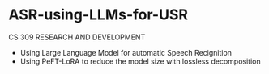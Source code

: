 # ASR-using-LLMs-for-USR
CS 309 RESEARCH AND DEVELOPMENT
- Using Large Language Model for automatic Speech Recignition
- Using PeFT-LoRA  to reduce the model size with lossless decomposition
  
